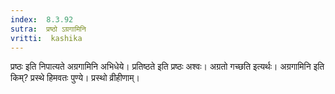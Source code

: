 ```yaml
---
index:  8.3.92
sutra:  प्रष्ठो ऽग्रगामिनि
vritti:  kashika 
---
```


प्रष्ठः इति निपात्यते अग्रगामिनि अभिधेये। प्रतिष्ठते इति प्रष्ठः अश्वः। अग्रतो गच्छति इत्यर्थः। अग्रगामिनि इति किम्? प्रस्थे हिमवतः पुण्ये। प्रस्थो व्रीहीणाम्।

